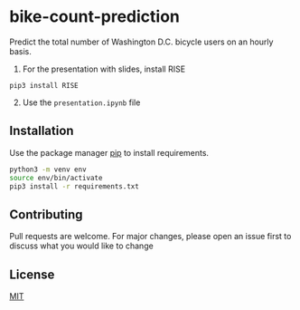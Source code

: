 # bike-count-prediction
Predict the total number of Washington D.C. bicycle users on an hourly basis.

1. For the presentation with slides, install RISE
```
pip3 install RISE
```
2. Use the ```presentation.ipynb``` file

## Installation

Use the package manager [pip](https://pip.pypa.io/en/stable/) to install requirements.

```bash
python3 -m venv env
source env/bin/activate
pip3 install -r requirements.txt
```

## Contributing
Pull requests are welcome. For major changes, please open an issue first to discuss what you would like to change

## License
[MIT](https://choosealicense.com/licenses/mit/)

